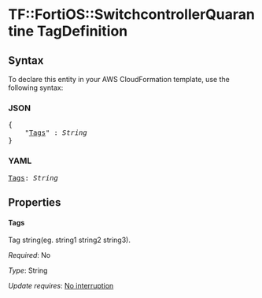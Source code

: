 # TF::FortiOS::SwitchcontrollerQuarantine TagDefinition

## Syntax

To declare this entity in your AWS CloudFormation template, use the following syntax:

### JSON

<pre>
{
    "<a href="#tags" title="Tags">Tags</a>" : <i>String</i>
}
</pre>

### YAML

<pre>
<a href="#tags" title="Tags">Tags</a>: <i>String</i>
</pre>

## Properties

#### Tags

Tag string(eg. string1 string2 string3).

_Required_: No

_Type_: String

_Update requires_: [No interruption](https://docs.aws.amazon.com/AWSCloudFormation/latest/UserGuide/using-cfn-updating-stacks-update-behaviors.html#update-no-interrupt)

